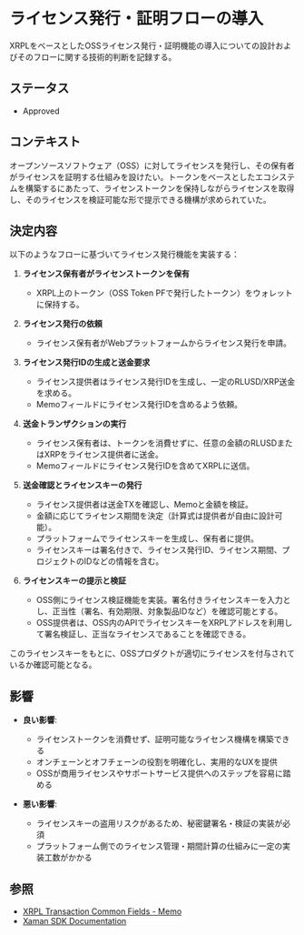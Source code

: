 # ライセンス発行・証明フローの導入

XRPLをベースとしたOSSライセンス発行・証明機能の導入についての設計およびそのフローに関する技術的判断を記録する。

## ステータス

- Approved

## コンテキスト

オープンソースソフトウェア（OSS）に対してライセンスを発行し、その保有者がライセンスを証明する仕組みを設けたい。トークンをベースとしたエコシステムを構築するにあたって、ライセンストークンを保持しながらライセンスを取得し、そのライセンスを検証可能な形で提示できる機構が求められていた。

## 決定内容

以下のようなフローに基づいてライセンス発行機能を実装する：

1. **ライセンス保有者がライセンストークンを保有**

   - XRPL上のトークン（OSS Token PFで発行したトークン）をウォレットに保持する。

2. **ライセンス発行の依頼**

   - ライセンス保有者がWebプラットフォームからライセンス発行を申請。

3. **ライセンス発行IDの生成と送金要求**

   - ライセンス提供者はライセンス発行IDを生成し、一定のRLUSD/XRP送金を求める。
   - Memoフィールドにライセンス発行IDを含めるよう依頼。

4. **送金トランザクションの実行**

   - ライセンス保有者は、トークンを消費せずに、任意の金額のRLUSDまたはXRPをライセンス提供者に送金。
   - Memoフィールドにライセンス発行IDを含めてXRPLに送信。

5. **送金確認とライセンスキーの発行**

   - ライセンス提供者は送金TXを確認し、Memoと金額を検証。
   - 金額に応じてライセンス期間を決定（計算式は提供者が自由に設計可能）。
   - プラットフォームでライセンスキーを生成し、保有者に提供。
   - ライセンスキーは署名付きで、ライセンス発行ID、ライセンス期間、プロジェクトのIDなどの情報を含む。

6. **ライセンスキーの提示と検証**

   - OSS側にライセンス検証機能を実装。署名付きライセンスキーを入力とし、正当性（署名、有効期限、対象製品IDなど）を確認可能とする。
   - OSS提供者は、OSS内のAPIでライセンスキーをXRPLアドレスを利用して署名検証し、正当なライセンスであることを確認できる。

このライセンスキーをもとに、OSSプロダクトが適切にライセンスを付与されているか確認可能となる。

## 影響

- **良い影響**:

  - ライセンストークンを消費せず、証明可能なライセンス機構を構築できる
  - オンチェーンとオフチェーンの役割を明確化し、実用的なUXを提供
  - OSSが商用ライセンスやサポートサービス提供へのステップを容易に踏める

- **悪い影響**:

  - ライセンスキーの盗用リスクがあるため、秘密鍵署名・検証の実装が必須
  - プラットフォーム側でのライセンス管理・期間計算の仕組みに一定の実装工数がかかる

## 参照

- [XRPL Transaction Common Fields - Memo](https://xrpl.org/docs/references/protocol/transactions/common-fields/)
- [Xaman SDK Documentation](https://docs.xumm.dev/)
